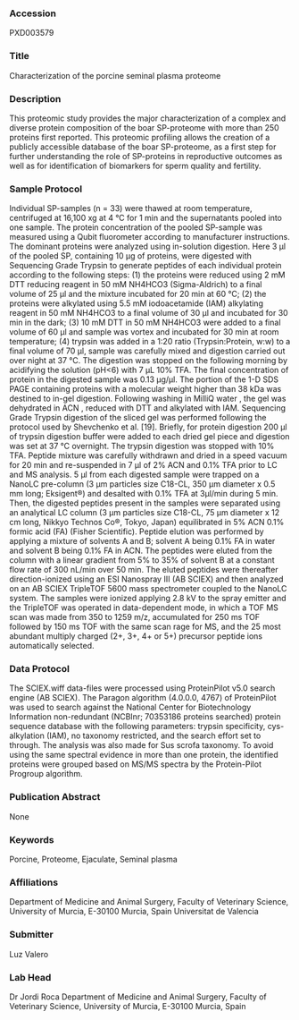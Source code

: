 ### Accession
PXD003579

### Title
Characterization of the porcine seminal plasma proteome

### Description
This proteomic study provides the major characterization of a complex and diverse protein composition of the boar SP-proteome with more than 250 proteins first reported. This proteomic profiling allows the creation of a publicly accessible database of the boar SP-proteome, as a first step for further understanding the role of SP-proteins in reproductive outcomes as well as for identification of biomarkers for sperm quality and fertility.

### Sample Protocol
Individual SP-samples (n = 33) were thawed at room temperature, centrifuged at 16,100 xg at 4 °C for 1 min and the supernatants pooled into one sample. The protein concentration of the pooled SP-sample was measured using a Qubit fluorometer  according to manufacturer instructions. The dominant proteins were analyzed using in-solution digestion. Here 3 µl of the pooled SP, containing 10 µg of proteins, were digested with Sequencing Grade Trypsin to generate peptides of each individual protein according to the following steps: (1) the proteins were reduced using 2 mM DTT reducing reagent in 50 mM NH4HCO3 (Sigma-Aldrich) to a final volume of 25 µl and the mixture incubated for 20 min at 60 °C; (2) the proteins were alkylated using 5.5 mM iodoacetamide (IAM) alkylating reagent in 50 mM NH4HCO3 to a final volume of 30 µl and incubated for 30 min in the dark; (3) 10 mM DTT in 50 mM NH4HCO3 were added to a final volume of 60 µl and sample was vortex and incubated for 30 min at room temperature; (4) trypsin was added in a 1:20 ratio (Trypsin:Protein, w:w) to a final volume of 70 µl, sample was carefully mixed and digestion carried out over night at 37 °C. The digestion was stopped on the following morning by acidifying the solution (pH<6) with 7 μL 10% TFA. The final concentration of protein in the digested sample was 0.13 µg/µl. The portion of the 1-D SDS PAGE containing proteins with a molecular weight higher than 38 kDa was destined to in-gel digestion. Following washing in MilliQ water , the gel was dehydrated in ACN , reduced with DTT and alkylated with IAM.  Sequencing Grade Trypsin digestion of the sliced gel was performed following the protocol used by Shevchenko et al. [19]. Briefly, for protein digestion 200 µl of trypsin digestion buffer were added to each dried gel piece and digestion was set at 37 °C overnight. The trypsin digestion was stopped with 10% TFA. Peptide mixture was carefully withdrawn and dried in a speed vacuum  for 20 min and re-suspended in 7 µl of 2% ACN and 0.1% TFA prior to LC and MS analysis. 5 µl from each digested sample were trapped on a NanoLC pre-column (3 μm particles size C18-CL, 350 µm diameter x 0.5 mm long; Eksigent®) and desalted with 0.1% TFA at 3µl/min during 5 min. Then, the digested peptides present in the samples were separated using an analytical LC column (3 μm particles size C18-CL, 75 µm diameter x 12 cm long, Nikkyo Technos Co®, Tokyo, Japan) equilibrated in 5% ACN 0.1% formic acid (FA) (Fisher Scientific). Peptide elution was performed by applying a mixture of solvents A and B; solvent A being 0.1% FA in water and solvent B being 0.1% FA in ACN. The peptides were eluted from the column with a linear gradient from 5% to 35% of solvent B at a constant flow rate of 300 nL/min over 50 min.  The eluted peptides were thereafter direction-ionized using an ESI Nanospray III (AB SCIEX) and then analyzed on an AB SCIEX TripleTOF 5600 mass spectrometer coupled to the NanoLC system. The samples were ionized applying 2.8 kV to the spray emitter and the TripleTOF was operated in data-dependent mode, in which a TOF MS scan was made from 350 to 1259 m/z, accumulated for 250 ms TOF followed by 150 ms TOF with the same scan rage for MS, and the 25 most abundant multiply charged (2+, 3+, 4+ or 5+) precursor peptide ions automatically selected.

### Data Protocol
The SCIEX.wiff data-files were processed using ProteinPilot v5.0 search engine (AB SCIEX). The Paragon algorithm (4.0.0.0, 4767) of ProteinPilot was used to search against the National Center for Biotechnology Information non-redundant (NCBInr; 70353186 proteins searched) protein sequence database with the following parameters: trypsin specificity, cys-alkylation (IAM), no taxonomy restricted, and the search effort set to through. The analysis was also made for Sus scrofa taxonomy. To avoid using the same spectral evidence in more than one protein, the identified proteins were grouped based on MS/MS spectra by the Protein-Pilot Progroup algorithm.

### Publication Abstract
None

### Keywords
Porcine, Proteome, Ejaculate, Seminal plasma

### Affiliations
Department of Medicine and Animal Surgery, Faculty of Veterinary Science, University of Murcia, E-30100 Murcia, Spain
Universitat de Valencia

### Submitter
Luz Valero

### Lab Head
Dr Jordi Roca
Department of Medicine and Animal Surgery, Faculty of Veterinary Science, University of Murcia, E-30100 Murcia, Spain



